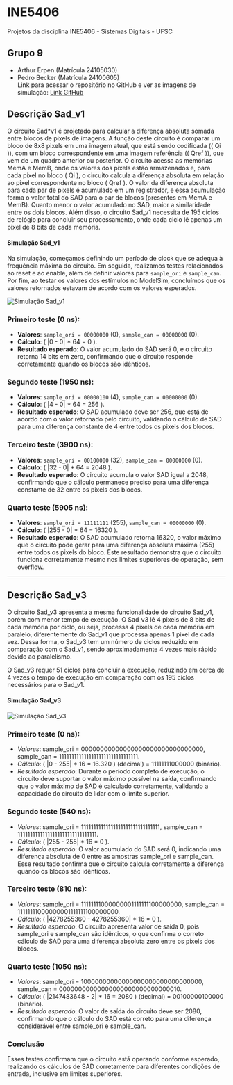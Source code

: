 # INE5406

Projetos da disciplina INE5406 - Sistemas Digitais - UFSC

## Grupo 9

- Arthur Erpen (Matrícula 24105030)
- Pedro Becker (Matrícula 24100605)  
  Link para acessar o repositório no GitHub e ver as imagens de simulação: [Link GitHub](https://github.com/PedroBeckers/INE5406)

## Descrição Sad_v1

O circuito Sad*v1 é projetado para calcular a diferença absoluta somada entre blocos de pixels de imagens. A função deste circuito é comparar um bloco de 8x8 pixels em uma imagem atual, que está sendo codificada (\( Qi \)), com um bloco correspondente em uma imagem referência (\( Qref \)), que vem de um quadro anterior ou posterior. O circuito acessa as memórias MemA e MemB, onde os valores dos pixels estão armazenados e, para cada pixel no bloco \( Qi \), o circuito calcula a diferença absoluta em relação ao pixel correspondente no bloco \( Qref \). O valor da diferença absoluta para cada par de pixels é acumulado em um registrador, e essa acumulação forma o valor total do SAD para o par de blocos (presentes em MemA e MemB). Quanto menor o valor acumulado no SAD, maior a similaridade entre os dois blocos. Além disso, o circuito Sad_v1 necessita de 195 ciclos de relógio para concluir seu processamento, onde cada ciclo lê apenas um pixel de 8 bits de cada memória.

#### Simulação Sad_v1

Na simulação, começamos definindo um período de clock que se adequa à frequência máxima do circuito. Em seguida, realizamos testes relacionados ao reset e ao enable, além de definir valores para `sample_ori` e `sample_can`. Por fim, ao testar os valores dos estímulos no ModelSim, concluímos que os valores retornados estavam de acordo com os valores esperados.

![Simulação Sad_v1](<Imagem do WhatsApp de 2024-11-03 à(s) 16.22.37_382602e2-1.jpg>)

### Primeiro teste (0 ns):

- **Valores**: `sample_ori = 00000000` (0), `sample_can = 00000000` (0).
- **Cálculo**: \( |0 - 0| \* 64 = 0 \).
- **Resultado esperado**: O valor acumulado do SAD será 0, e o circuito retorna 14 bits em zero, confirmando que o circuito responde corretamente quando os blocos são idênticos.

### Segundo teste (1950 ns):

- **Valores**: `sample_ori = 00000100` (4), `sample_can = 00000000` (0).
- **Cálculo**: \( |4 - 0| \* 64 = 256 \).
- **Resultado esperado**: O SAD acumulado deve ser 256, que está de acordo com o valor retornado pelo circuito, validando o cálculo de SAD para uma diferença constante de 4 entre todos os pixels dos blocos.

### Terceiro teste (3900 ns):

- **Valores**: `sample_ori = 00100000` (32), `sample_can = 00000000` (0).
- **Cálculo**: \( |32 - 0| \* 64 = 2048 \).
- **Resultado esperado**: O circuito acumula o valor SAD igual a 2048, confirmando que o cálculo permanece preciso para uma diferença constante de 32 entre os pixels dos blocos.

### Quarto teste (5905 ns):

- **Valores**: `sample_ori = 11111111` (255), `sample_can = 00000000` (0).
- **Cálculo**: \( |255 - 0| \* 64 = 16320 \).
- **Resultado esperado**: O SAD acumulado retorna 16320, o valor máximo que o circuito pode gerar para uma diferença absoluta máxima (255) entre todos os pixels do bloco. Este resultado demonstra que o circuito funciona corretamente mesmo nos limites superiores de operação, sem overflow.

---

## Descrição Sad_v3

O circuito Sad_v3 apresenta a mesma funcionalidade do circuito Sad_v1, porém com menor tempo de execução. O Sad_v3 lê 4 pixels de 8 bits de cada memória por ciclo, ou seja, processa 4 pixels de cada memória em paralelo, diferentemente do Sad_v1 que processa apenas 1 pixel de cada vez. Dessa forma, o Sad_v3 tem um número de ciclos reduzido em comparação com o Sad_v1, sendo aproximadamente 4 vezes mais rápido devido ao paralelismo.

O Sad_v3 requer 51 ciclos para concluir a execução, reduzindo em cerca de 4 vezes o tempo de execução em comparação com os 195 ciclos necessários para o Sad_v1.

#### Simulação Sad_v3

![Simulação Sad_v3](<Imagem do WhatsApp de 2024-11-03 à(s) 16.28.44_621a52ac.jpg>)

### Primeiro teste (0 ns):

- _Valores_: sample_ori = 00000000000000000000000000000000, sample_can = 11111111111111111111111111111111.
- _Cálculo_: \( |0 - 255| \* 16 = 16.320 \) (decimal) = 11111111000000 (binário).
- _Resultado esperado_: Durante o período completo de execução, o circuito deve suportar o valor máximo possível na saída, confirmando que o valor máximo de SAD é calculado corretamente, validando a capacidade do circuito de lidar com o limite superior.

### Segundo teste (540 ns):

- _Valores_: sample_ori = 11111111111111111111111111111111, sample_can = 11111111111111111111111111111111.
- _Cálculo_: \( |255 - 255| \* 16 = 0 \).
- _Resultado esperado_: O valor acumulado do SAD será 0, indicando uma diferença absoluta de 0 entre as amostras sample_ori e sample_can. Esse resultado confirma que o circuito calcula corretamente a diferença quando os blocos são idênticos.

### Terceiro teste (810 ns):

- _Valores_: sample_ori = 11111111000000001111111100000000, sample_can = 11111111000000001111111100000000.
- _Cálculo_: \( |4278255360 - 4278255360| \* 16 = 0 \).
- _Resultado esperado_: O circuito apresenta valor de saída 0, pois sample_ori e sample_can são idênticos, o que confirma o correto cálculo de SAD para uma diferença absoluta zero entre os pixels dos blocos.

### Quarto teste (1050 ns):

- _Valores_: sample_ori = 10000000000000000000000000000000, sample_can = 00000000000000000000000000000010.
- _Cálculo_: \( |2147483648 - 2| \* 16 = 2080 \) (decimal) = 00100000100000 (binário).
- _Resultado esperado_: O valor de saída do circuito deve ser 2080, confirmando que o cálculo do SAD está correto para uma diferença considerável entre sample_ori e sample_can.

### Conclusão

Esses testes confirmam que o circuito está operando conforme esperado, realizando os cálculos de SAD corretamente para diferentes condições de entrada, inclusive em limites superiores.
